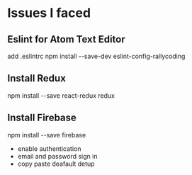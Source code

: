 # Issues I faced

## Eslint for Atom Text Editor

add .eslintrc
npm install --save-dev eslint-config-rallycoding

## Install Redux 

npm install --save react-redux redux

## Install Firebase

npm install --save firebase

* enable authentication
* email and password sign in
* copy paste deafault detup
